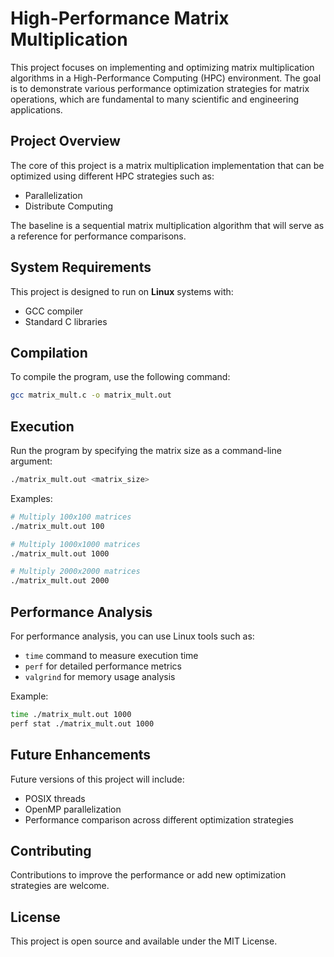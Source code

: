 # High-Performance Matrix Multiplication

This project focuses on implementing and optimizing matrix multiplication algorithms in a High-Performance Computing (HPC) environment. The goal is to demonstrate various performance optimization strategies for matrix operations, which are fundamental to many scientific and engineering applications.

## Project Overview

The core of this project is a matrix multiplication implementation that can be optimized using different HPC strategies such as:
- Parallelization
- Distribute Computing

The baseline is a sequential matrix multiplication algorithm that will serve as a reference for performance comparisons.

## System Requirements

This project is designed to run on **Linux** systems with:
- GCC compiler
- Standard C libraries

## Compilation

To compile the program, use the following command:

```bash
gcc matrix_mult.c -o matrix_mult.out
```

## Execution

Run the program by specifying the matrix size as a command-line argument:

```bash
./matrix_mult.out <matrix_size>
```

Examples:
```bash
# Multiply 100x100 matrices
./matrix_mult.out 100

# Multiply 1000x1000 matrices
./matrix_mult.out 1000

# Multiply 2000x2000 matrices
./matrix_mult.out 2000
```

## Performance Analysis

For performance analysis, you can use Linux tools such as:
- `time` command to measure execution time
- `perf` for detailed performance metrics
- `valgrind` for memory usage analysis

Example:
```bash
time ./matrix_mult.out 1000
perf stat ./matrix_mult.out 1000
```

## Future Enhancements

Future versions of this project will include:
- POSIX threads
- OpenMP parallelization
- Performance comparison across different optimization strategies

## Contributing

Contributions to improve the performance or add new optimization strategies are welcome.

## License

This project is open source and available under the MIT License.